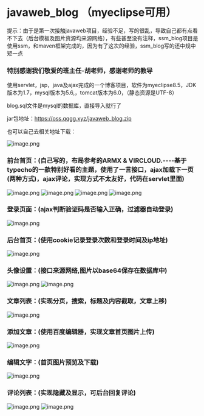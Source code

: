 # javaweb_blog （myeclipse可用）

提示：由于是第一次接触javaweb项目，经验不足，写的很乱，导致自己都有点看不下去（后台模板及图片资源均来源网络），有些甚至没有注释，ssm_blog项目是使用ssm，和maven框架完成的，因为有了这次的经验，ssm_blog写的还中规中矩一点

### 特别感谢我们敬爱的班主任-胡老师，感谢老师的教导

使用servlet，jsp，java及ajax完成的一个博客项目，软件为myeclipse8.5，JDK版本为1.7，mysql版本为5.6,，tomcat版本为6.0，（静态资源是UTF-8）

blog.sql文件是mysql的数据库，直接导入就行了

jar包地址：https://oss.qqgg.xyz/javaweb_blog.zip

也可以自己去相关地址下载：

![image.png](http://ww1.sinaimg.cn/large/005KupFKgy1gcml5xlcwyj309g08umxc.jpg)




### 前台首页：(自己写的，布局参考的ARMX & VIRCLOUD.----基于typecho的一款特别好看的主题，使用了一言接口，ajax加载下一页(两种方式)，ajax评论，实现方式不太友好，代码在servlet里面)
![image.png](http://ww1.sinaimg.cn/large/005KupFKgy1gckqld7zhkj31hc0q7nla.jpg)
![image.png](http://ww1.sinaimg.cn/large/005KupFKgy1gckqlnv2pzj31hc0q7dkl.jpg)
![image.png](http://ww1.sinaimg.cn/large/005KupFKgy1gckqm9dse3j31hc0q5aij.jpg)
![image.png](http://ww1.sinaimg.cn/large/005KupFKgy1gckqnt9vkwj31hc0q6q6w.jpg)


### 登录页面：(ajax判断验证码是否输入正确，过滤器自动登录)
![image.png](http://ww1.sinaimg.cn/large/005KupFKgy1gckpyfy2qkj31hc0q6wk3.jpg)

### 后台首页：(使用cookie记录登录次数和登录时间及ip地址)
![image.png](http://ww1.sinaimg.cn/large/005KupFKgy1gckq1fknatj31hc0q6td2.jpg)

### 头像设置：(接口来源网络,图片以base64保存在数据库中)
![image.png](http://ww1.sinaimg.cn/large/005KupFKgy1gckq5z4s8vj31hc0q7437.jpg)
![image.png](http://ww1.sinaimg.cn/large/005KupFKgy1gckq7clwexj31hc0smdwu.jpg)

### 文章列表：(实现分页，搜索，标题及内容截取，文章上移)
![image.png](http://ww1.sinaimg.cn/large/005KupFKgy1gckq8966h3j31hc0q6q7d.jpg)

### 添加文章：(使用百度编辑器，实现文章首页图片上传)
![image.png](http://ww1.sinaimg.cn/large/005KupFKgy1gckqch1ol6j31hc0q542f.jpg)

### 编辑文字：(首页图片预览及下载)
![image.png](http://ww1.sinaimg.cn/large/005KupFKgy1gckqe62s3oj31hc0q7td5.jpg)

### 评论列表：(实现隐藏及显示，可后台回复评论)
![image.png](http://ww1.sinaimg.cn/large/005KupFKgy1gckqgmuevej31hc0q70wu.jpg)
![image.png](http://ww1.sinaimg.cn/large/005KupFKgy1gckqgzliivj31hc0qdacw.jpg)

